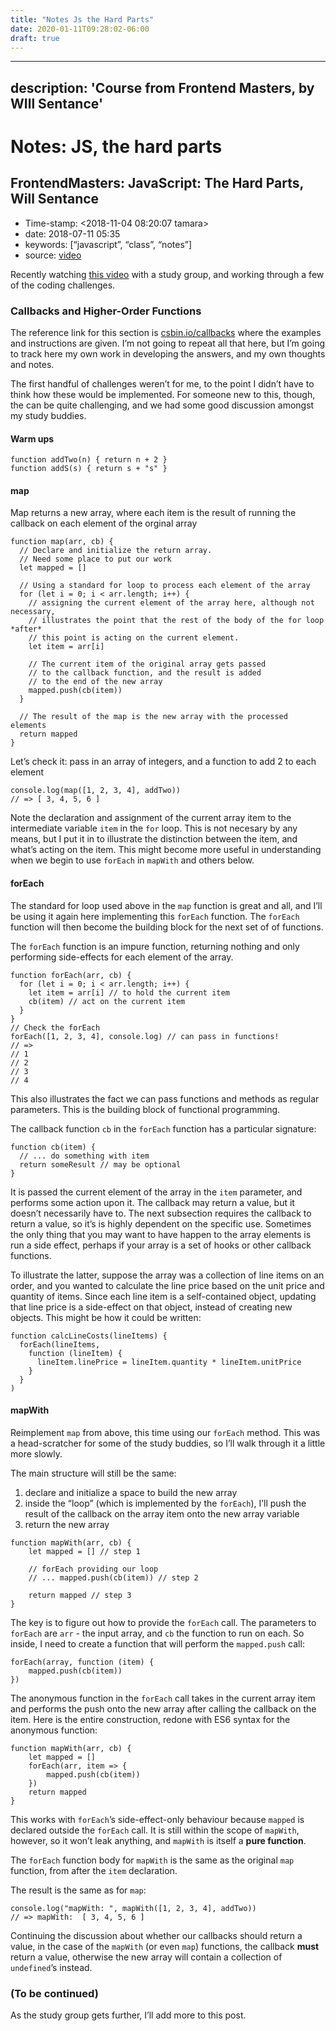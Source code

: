 ```yaml
---
title: "Notes Js the Hard Parts"
date: 2020-01-11T09:28:02-06:00
draft: true
---
```


---
description: 'Course from Frontend Masters, by WIll Sentance'
---

# Notes: JS, the hard parts

## FrontendMasters: JavaScript: The Hard Parts, Will Sentance

* Time-stamp: &lt;2018-11-04 08:20:07 tamara&gt;
* date: 2018-07-11 05:35
* keywords: \[“javascript”, “class”, “notes”\]
* source: [video](https://frontendmasters.com/courses/javascript-hard-parts/)

Recently watching [this video](https://frontendmasters.com/courses/javascript-hard-parts/) with a study group, and working through a few of the coding challenges.

### Callbacks and Higher-Order Functions

The reference link for this section is [csbin.io/callbacks](https://csbin.io/callbacks) where the examples and instructions are given. I’m not going to repeat all that here, but I’m going to track here my own work in developing the answers, and my own thoughts and notes.

The first handful of challenges weren’t for me, to the point I didn’t have to think how these would be implemented. For someone new to this, though, the can be quite challenging, and we had some good discussion amongst my study buddies.

#### Warm ups

```text
function addTwo(n) { return n + 2 }
function addS(s) { return s + "s" }
```

#### map

Map returns a new array, where each item is the result of running the callback on each element of the orginal array

```text
function map(arr, cb) {
  // Declare and initialize the return array.
  // Need some place to put our work
  let mapped = []

  // Using a standard for loop to process each element of the array
  for (let i = 0; i < arr.length; i++) {
    // assigning the current element of the array here, although not necessary,
    // illustrates the point that the rest of the body of the for loop *after*
    // this point is acting on the current element.
    let item = arr[i]

    // The current item of the original array gets passed
    // to the callback function, and the result is added
    // to the end of the new array
    mapped.push(cb(item))
  }

  // The result of the map is the new array with the processed elements
  return mapped
}
```

Let’s check it: pass in an array of integers, and a function to add 2 to each element

```text
console.log(map([1, 2, 3, 4], addTwo))
// => [ 3, 4, 5, 6 ]
```

Note the declaration and assignment of the current array item to the intermediate variable `item` in the `for` loop. This is not necesary by any means, but I put it in to illustrate the distinction between the item, and what’s acting on the item. This might become more useful in understanding when we begin to use `forEach` in `mapWith` and others below.

#### forEach

The standard for loop used above in the `map` function is great and all, and I’ll be using it again here implementing this `forEach` function. The `forEach` function will then become the building block for the next set of of functions.

The `forEach` function is an impure function, returning nothing and only performing side-effects for each element of the array.

```text
function forEach(arr, cb) {
  for (let i = 0; i < arr.length; i++) {
    let item = arr[i] // to hold the current item
    cb(item) // act on the current item
  }
}
// Check the forEach
forEach([1, 2, 3, 4], console.log) // can pass in functions!
// =>
// 1
// 2
// 3
// 4
```

This also illustrates the fact we can pass functions and methods as regular parameters. This is the building block of functional programming.

The callback function `cb` in the `forEach` function has a particular signature:

```text
function cb(item) {
  // ... do something with item
  return someResult // may be optional
}
```

It is passed the current element of the array in the `item` parameter, and performs some action upon it. The callback may return a value, but it doesn’t necessarily have to. The next subsection requires the callback to return a value, so it’s is highly dependent on the specific use. Sometimes the only thing that you may want to have happen to the array elements is run a side effect, perhaps if your array is a set of hooks or other callback functions.

To illustrate the latter, suppose the array was a collection of line items on an order, and you wanted to calculate the line price based on the unit price and quantity of items. Since each line item is a self-contained object, updating that line price is a side-effect on that object, instead of creating new objects. This might be how it could be written:

```text
function calcLineCosts(lineItems) {
  forEach(lineItems,
    function (lineItem) {
      lineItem.linePrice = lineItem.quantity * lineItem.unitPrice
    }
  }
)
```

#### mapWith

Reimplement `map` from above, this time using our `forEach` method. This was a head-scratcher for some of the study buddies, so I’ll walk through it a little more slowly.

The main structure will still be the same:

1. declare and initialize a space to build the new array
2. inside the “loop” \(which is implemented by the `forEach`\), I’ll push the result of the callback on the array item onto the new array variable
3. return the new array

```text
function mapWith(arr, cb) {
    let mapped = [] // step 1

    // forEach providing our loop
    // ... mapped.push(cb(item)) // step 2

    return mapped // step 3
}
```

The key is to figure out how to provide the `forEach` call. The parameters to `forEach` are `arr` - the input array, and `cb` the function to run on each. So inside, I need to create a function that will perform the `mapped.push` call:

```text
forEach(array, function (item) {
    mapped.push(cb(item))
})
```

The anonymous function in the `forEach` call takes in the current array item and performs the push onto the new array after calling the callback on the item. Here is the entire construction, redone with ES6 syntax for the anonymous function:

```text
function mapWith(arr, cb) {
    let mapped = []
    forEach(arr, item => {
        mapped.push(cb(item))
    })
    return mapped
}
```

This works with `forEach`’s side-effect-only behaviour because `mapped` is declared outside the `forEach` call. It is still within the scope of `mapWith`, however, so it won’t leak anything, and `mapWith` is itself a **pure function**.

The `forEach` function body for `mapWith` is the same as the original `map` function, from after the `item` declaration.

The result is the same as for `map`:

```text
console.log("mapWith: ", mapWith([1, 2, 3, 4], addTwo))
// => mapWith:  [ 3, 4, 5, 6 ]
```

Continuing the discussion about whether our callbacks should return a value, in the case of the `mapWith` \(or even `map`\) functions, the callback **must** return a value, otherwise the new array will contain a collection of `undefined`’s instead.

### \(To be continued\)

As the study group gets further, I’ll add more to this post.

